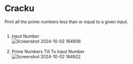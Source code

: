 # Cracku
Print all the prime numbers less than or equal to a given input.<br><br>
1.  Input Number<br>
![Screenshot 2024-10-02 164906](https://github.com/user-attachments/assets/72f86743-c1a5-4f91-8bc6-da0aaef78edb)<br><br>
2.  Prime Numbers Till To Input Number<br>
![Screenshot 2024-10-02 164922](https://github.com/user-attachments/assets/39a9e87d-331c-49ff-88c6-3c4e01897945)

